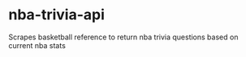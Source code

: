 # nba-trivia-api
Scrapes basketball reference to return nba trivia questions based on current nba stats
